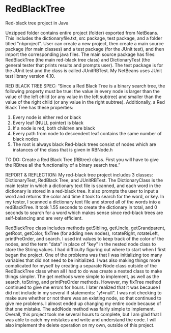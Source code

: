 # RedBlackTree
Red-black tree project in Java

Unzipped folder contains entire project (folder) exported from NetBeans. This includes the dictionaryfile.txt, src package, 
test package, and a folder titled "nbproject". User can create a new project, then create a main source package (for main classes) 
and a test package (for the JUnit test), and then import the corresponding java files. The main source package has files: RedBlackTree 
(the main red-black tree class) and DictionaryTest (the general tester that prints results and prompts user). The test package is 
for the JUnit test and the class is called JUnitRBTest. My NetBeans uses JUnit test library version 4.10.

RED BLACK TREE SPEC:
“Since a Red Black Tree is a binary search tree, the following property must be true: the value in every node is larger than the value of the left child (or any value in the left subtree) and smaller than the value of the right child (or any value in the right subtree). Additionally, a Red Black Tree has these properties:
1. Every node is either red or black
2. Every leaf (NULL pointer) is black
3. If a node is red, both children are black
4. Every path from node to descendent leaf contains the same number of black nodes
5. The root is always black
Red-black trees consist of nodes which are instances of the class that is given in RBNode.h

TO DO: Create a Red Black Tree (RBtree) class. First you will have to give the RBtree all the functionality of a binary search tree.”


REPORT & REFLECTION:
My red-black tree project includes 3 classes: DictionaryTest, RedBlack Tree, and JUnitRBTest. The DictionaryClass is the main tester in which a dictionary text file is scanned, and each word in the dictionary is stored in a red-black tree. It also prompts the user to input a word and returns the color and time it took to search for the word, or key. In my tester, I scanned a dictionary text file and stored all of the words into a redBlackTree. It took 1.55 seconds to create the dictionary in total, and 0 seconds to search for a word which makes sense since red-black trees are self-balancing and are very efficient.

RedBlackTree class includes methods getSibling, getUncle, getGrandparent, getRoot, getColor, fixTree (for adding new nodes), rotateRight, rotateLeft, printPreOrder, and search. I used int values to keep track of the color of the nodes, and the term "data" in place of "key" in the nested node class to store the String values. I had difficulty figuring out where to start when I first began the project. One of the problems was that I was initializing too many variables that did not need to be initialized. I was also making things more complicated for myself by creating a separate Node class outside of the RedBlackTree class when all I had to do was create a nested class to make things simpler. The get methods were simple to implement, as well as the search, toString, and printPreOrder methods. However, my fixTree method continued to give me errors for hours. I later realized that it was because I did not include in my several if statements: "y!=null". I was not checking to make sure whether or not there was an existing node, so that continued to give me problems. I almost ended up changing my entire code because of that one mistake. The addNode method was fairly simple to implement. Overall, this project took me several hours to complete, but I am glad that I was able to catch my mistakes and write and understand the code. I will also implement the delete operation on my own, outside of this project.
